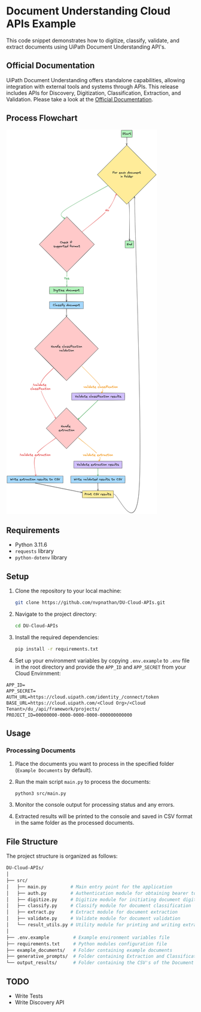 # Document Understanding Cloud APIs Example

This code snippet demonstrates how to digitize, classify, validate, and extract documents using UiPath Document Understanding API's.

## Official Documentation

UiPath Document Understanding offers standalone capabilities, allowing integration with external tools and systems through APIs. This release includes APIs for Discovery, Digitization, Classification, Extraction, and Validation. Please take a look at the [Official Documentation](https://docs.uipath.com/document-understanding/automation-cloud/latest/api-guide/example).


## Process Flowchart

![](flowchart.png)

## Requirements

- Python 3.11.6
- `requests` library 
- `python-dotenv` library

## Setup

1. Clone the repository to your local machine:

    ```bash
    git clone https://github.com/nvpnathan/DU-Cloud-APIs.git
    ```

2. Navigate to the project directory:

    ```bash
    cd DU-Cloud-APIs
    ```

3. Install the required dependencies:

    ```bash
    pip install -r requirements.txt
    ```

4. Set up your environment variables by copying `.env.example` to `.env` file in the root directory and provide the `APP_ID` and `APP_SECRET` from your Cloud Envirnment:

  ```env
  APP_ID=
  APP_SECRET=
  AUTH_URL=https://cloud.uipath.com/identity_/connect/token
  BASE_URL=https://cloud.uipath.com/<Cloud Org>/<Cloud Tenant>/du_/api/framework/projects/
  PROJECT_ID=00000000-0000-0000-0000-000000000000
  ```

## Usage

### Processing Documents

1. Place the documents you want to process in the specified folder (`Example Documents` by default).

2. Run the main script `main.py` to process the documents:

    ```bash
    python3 src/main.py
    ```

3. Monitor the console output for processing status and any errors.

4. Extracted results will be printed to the console and saved in CSV format in the same folder as the processed documents.

## File Structure

The project structure is organized as follows:
```bash
DU-Cloud-APIs/
│
├── src/
│   ├── main.py         # Main entry point for the application
│   ├── auth.py         # Authentication module for obtaining bearer token
│   ├── digitize.py     # Digitize module for initiating document digitization
│   ├── classify.py     # Classify module for document classification
│   ├── extract.py      # Extract module for document extraction
│   ├── validate.py     # Validate module for document validation
│   └── result_utils.py # Utility module for printing and writing extraction results
│
├── .env.example         # Example environment variables file
├── requirements.txt     # Python modules configuration file
├── example_documents/   # Folder containing example documents
├── generative_prompts/  # Folder containing Extraction and Classification Prompt Templates
└── output_results/      # Folder containing the CSV's of the Document Extraction Results
```

## TODO

* Write Tests
* Write Discovery API
